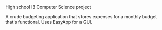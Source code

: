 High school IB Computer Science project

A crude budgeting application that stores expenses for a monthly budget that's functional. Uses EasyApp for a GUI.
